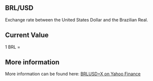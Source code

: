 ## BRL/USD

Exchange rate between the United States Dollar and the Brazilian Real.

## Current Value

1 BRL = <Value topic="finance/stock-exchange/currency/BRL/USD" decimals="3" unit="USD"/>

## More information

More information can be found here: [BRLUSD=X on Yahoo Finance](https://finance.yahoo.com/quote/BRLUSD=X/)
